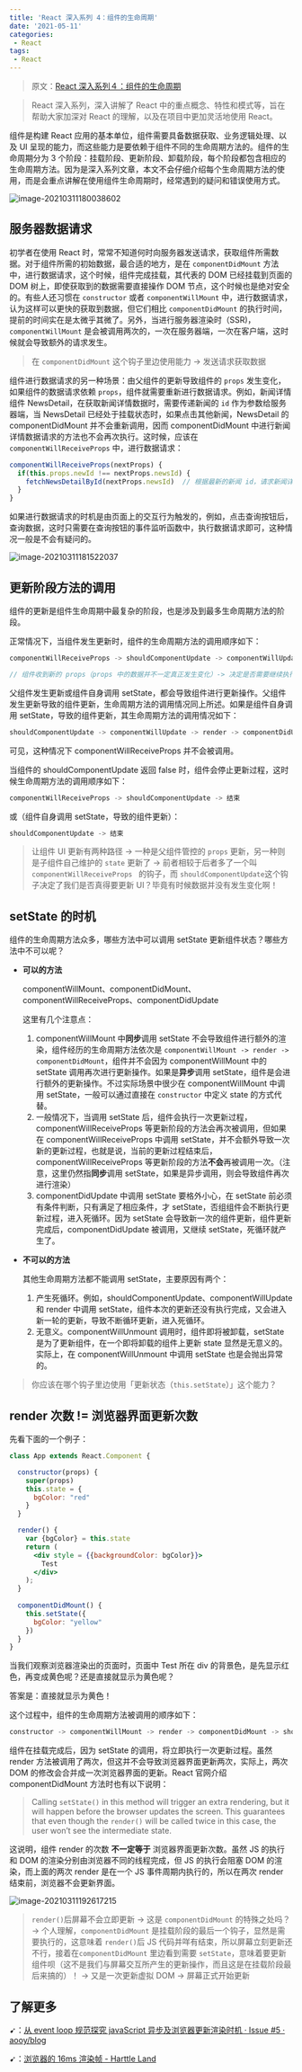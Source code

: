 ```yaml
---
title: 'React 深入系列 4：组件的生命周期'
date: '2021-05-11'
categories:
 - React
tags:
 - React
---
```


> 原文：[React 深入系列４：组件的生命周期](https://juejin.cn/post/6844903597436747784)

> React 深入系列，深入讲解了 React 中的重点概念、特性和模式等，旨在帮助大家加深对 React 的理解，以及在项目中更加灵活地使用 React。

组件是构建 React 应用的基本单位，组件需要具备数据获取、业务逻辑处理、以及 UI 呈现的能力，而这些能力是要依赖于组件不同的生命周期方法的。组件的生命周期分为 3 个阶段：挂载阶段、更新阶段、卸载阶段，每个阶段都包含相应的生命周期方法。因为是深入系列文章，本文不会仔细介绍每个生命周期方法的使用，而是会重点讲解在使用组件生命周期时，经常遇到的疑问和错误使用方式。

![image-20210311180038602](https://gitee.com/ppambler/blog-images/raw/master/images/image-20210311180038602.png)

## 服务器数据请求

初学者在使用 React 时，常常不知道何时向服务器发送请求，获取组件所需数据。对于组件所需的初始数据，最合适的地方，是在 `componentDidMount` 方法中，进行数据请求，这个时候，组件完成挂载，其代表的 DOM 已经挂载到页面的 DOM 树上，即使获取到的数据需要直接操作 DOM 节点，这个时候也是绝对安全的。有些人还习惯在 `constructor` 或者 `componentWillMount` 中，进行数据请求，认为这样可以更快的获取到数据，但它们相比 `componentDidMount` 的执行时间，提前的时间实在是太微乎其微了。另外，当进行服务器渲染时（SSR)，`componentWillMount` 是会被调用两次的，一次在服务器端，一次在客户端，这时候就会导致额外的请求发生。

> 在 `componentDidMount` 这个钩子里边使用能力 -> 发送请求获取数据

组件进行数据请求的另一种场景：由父组件的更新导致组件的 `props` 发生变化，如果组件的数据请求依赖 `props`，组件就需要重新进行数据请求。例如，新闻详情组件 NewsDetail，在获取新闻详情数据时，需要传递新闻的 `id` 作为参数给服务器端，当 NewsDetail 已经处于挂载状态时，如果点击其他新闻，NewsDetail 的 componentDidMount 并不会重新调用，因而 componentDidMount 中进行新闻详情数据请求的方法也不会再次执行。这时候，应该在 `componentWillReceiveProps` 中，进行数据请求：

```js
componentWillReceiveProps(nextProps) {
  if(this.props.newId !== nextProps.newsId) {
    fetchNewsDetailById(nextProps.newsId)  // 根据最新的新闻 id，请求新闻详情数据
  }
}
```

如果进行数据请求的时机是由页面上的交互行为触发的，例如，点击查询按钮后，查询数据，这时只需要在查询按钮的事件监听函数中，执行数据请求即可，这种情况一般是不会有疑问的。

![image-20210311181522037](https://gitee.com/ppambler/blog-images/raw/master/images/image-20210311181522037.png)

## 更新阶段方法的调用

组件的更新是组件生命周期中最复杂的阶段，也是涉及到最多生命周期方法的阶段。

正常情况下，当组件发生更新时，组件的生命周期方法的调用顺序如下：

``` js
componentWillReceiveProps -> shouldComponentUpdate -> componentWillUpdate -> render -> componentDidUpdate

// 组件收到新的 props（props 中的数据并不一定真正发生变化）-> 决定是否需要继续执行更新过程 -> 组件代表的虚拟 DOM 即将更新 -> 组件重新计算出新的虚拟 DOM -> 虚拟 DOM 对应的真实 DOM 更新到真实 DOM 树中
```

父组件发生更新或组件自身调用 setState，都会导致组件进行更新操作。父组件发生更新导致的组件更新，生命周期方法的调用情况同上所述。如果是组件自身调用 setState，导致的组件更新，其生命周期方法的调用情况如下：

``` js
shouldComponentUpdate -> componentWillUpdate -> render -> componentDidUpdate
```

可见，这种情况下 componentWillReceiveProps 并不会被调用。

当组件的 shouldComponentUpdate 返回 false 时，组件会停止更新过程，这时候生命周期方法的调用顺序如下：

``` js
componentWillReceiveProps -> shouldComponentUpdate -> 结束
```

或（组件自身调用 setState，导致的组件更新）：

``` js
shouldComponentUpdate -> 结束
```

> 让组件 UI 更新有两种路径 -> 一种是父组件管控的 `props` 更新，另一种则是子组件自己维护的 `state` 更新了 -> 前者相较于后者多了一个叫 `componentWillReceiveProps ` 的钩子，而 `shouldComponentUpdate`这个钩子决定了我们是否真得要更新 UI？毕竟有时候数据并没有发生变化啊！

## setState 的时机

组件的生命周期方法众多，哪些方法中可以调用 setState 更新组件状态？哪些方法中不可以呢？

- **可以的方法**

  componentWillMount、componentDidMount、componentWillReceiveProps、componentDidUpdate

  这里有几个注意点：

  1. componentWillMount 中**同步**调用 setState 不会导致组件进行额外的渲染，组件经历的生命周期方法依次是 `componentWillMount -> render -> componentDidMount`，组件并不会因为 componentWillMount 中的 setState 调用再次进行更新操作。如果是**异步**调用 setState，组件是会进行额外的更新操作。不过实际场景中很少在 componentWillMount 中调用 setState，一般可以通过直接在 `constructor` 中定义 state 的方式代替。
  2. 一般情况下，当调用 setState 后，组件会执行一次更新过程，componentWillReceiveProps 等更新阶段的方法会再次被调用，但如果在 componentWillReceiveProps 中调用 setState，并不会额外导致一次新的更新过程，也就是说，当前的更新过程结束后，componentWillReceiveProps 等更新阶段的方法**不会**再被调用一次。（注意，这里仍然指**同步**调用 setState，如果是异步调用，则会导致组件再次进行渲染）
  3. componentDidUpdate 中调用 setState 要格外小心，在 setState 前必须有条件判断，只有满足了相应条件，才 setState，否组组件会不断执行更新过程，进入死循环。因为 setState 会导致新一次的组件更新，组件更新完成后，componentDidUpdate 被调用，又继续 setState，死循环就产生了。

- **不可以的方法**

  其他生命周期方法都不能调用 setState，主要原因有两个：

  1. 产生死循环。例如，shouldComponentUpdate、componentWillUpdate 和 render 中调用 setState，组件本次的更新还没有执行完成，又会进入新一轮的更新，导致不断循环更新，进入死循环。
  2. 无意义。componentWillUnmount 调用时，组件即将被卸载，setState 是为了更新组件，在一个即将卸载的组件上更新 state 显然是无意义的。实际上，在 componentWillUnmount 中调用 setState 也是会抛出异常的。

> 你应该在哪个钩子里边使用「更新状态（`this.setState`）」这个能力？

## render 次数 != 浏览器界面更新次数

先看下面的一个例子：

``` jsx
class App extends React.Component {

  constructor(props) {
    super(props)
    this.state = {
      bgColor: "red"
    }
  }

  render() {
    var {bgColor} = this.state
    return (
      <div style = {{backgroundColor: bgColor}}> 
        Test
      </div>
    );
  }
  
  componentDidMount() {
    this.setState({
      bgColor: "yellow"
    })
  }
}
```

当我们观察浏览器渲染出的页面时，页面中 Test 所在 div 的背景色，是先显示红色，再变成黄色呢？还是直接就显示为黄色呢？

答案是：直接就显示为黄色！

这个过程中，组件的生命周期方法被调用的顺序如下：

``` js
constructor -> componentWillMount -> render -> componentDidMount -> shouldComponentUpdate -> componentWillUpdate -> render -> componentDidUpdate
```

组件在挂载完成后，因为 setState 的调用，将立即执行一次更新过程。虽然 render 方法被调用了两次，但这并不会导致浏览器界面更新两次，实际上，两次 DOM 的修改会合并成一次浏览器界面的更新。React 官网介绍 componentDidMount 方法时也有以下说明：

> Calling `setState()` in this method will trigger an extra rendering, but it will happen before the browser updates the screen. This guarantees that even though the `render()` will be called twice in this case, the user won’t see the intermediate state.

这说明，组件 render 的次数 **不一定等于** 浏览器界面更新次数。虽然 JS 的执行和 DOM 的渲染分别由浏览器不同的线程完成，但 JS 的执行会阻塞 DOM 的渲染，而上面的两次 render 是在一个 JS 事件周期内执行的，所以在两次 render 结束前，浏览器不会更新界面。

![image-20210311192617215](https://gitee.com/ppambler/blog-images/raw/master/images/image-20210311192617215.png)

> `render()`后屏幕不会立即更新 -> 这是 `componentDidMount` 的特殊之处吗？ -> 个人理解，`componentDidMount` 是挂载阶段的最后一个钩子，显然是需要执行的，这意味着 `render()`后 JS 代码并咩有结束，所以屏幕立刻更新还不行，接着在`componentDidMount` 里边看到需要 `setState`，意味着要更新组件呗（这不是我们与屏幕交互所产生的更新操作，而且这是在挂载阶段最后来搞的）！ -> 又是一次更新虚拟 DOM -> 屏幕正式开始更新

## 了解更多

➹：[从 event loop 规范探究 javaScript 异步及浏览器更新渲染时机 · Issue #5 · aooy/blog](https://github.com/aooy/blog/issues/5)

➹：[浏览器的 16ms 渲染帧 - Harttle Land](https://harttle.land/2017/08/15/browser-render-frame.html)